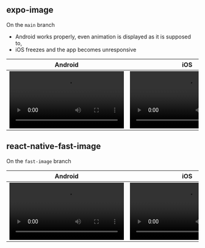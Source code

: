## expo-image
On the `main` branch

- Android works properly, even animation is displayed as it is supposed to,
- iOS freezes and the app becomes unresponsive

| Android | iOS |
|-|-|
| <video src="https://github.com/MatiPl01/expo-image-issues/assets/52978053/028dfb96-1e55-4f45-867e-c55163b9f2b6" /> | <video src="https://github.com/MatiPl01/expo-image-issues/assets/52978053/29d07981-55be-4ba3-ba3a-42862022f72d" /> |

## react-native-fast-image
On the `fast-image` branch

| Android | iOS |
|-|-|
| <video src="https://github.com/MatiPl01/expo-image-issues/assets/52978053/3ee991c7-9050-4d24-9b53-0a008cac3e1d" /> | <video src="https://github.com/MatiPl01/expo-image-issues/assets/52978053/f4409aa3-8b93-4fb8-9774-0ec8b9a889d7" /> |

